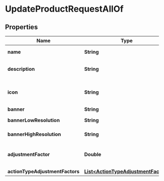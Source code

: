 

# UpdateProductRequestAllOf


## Properties

Name | Type | Description | Notes
------------ | ------------- | ------------- | -------------
**name** | **String** | The name of the product |  [optional]
**description** | **String** | The description of the product for your reference |  [optional]
**icon** | **String** | An Icon id that has been pre uploaded to the system to display for Product |  [optional]
**banner** | **String** | Link to the banner |  [optional]
**bannerLowResolution** | **String** | Link to the bannerLowResolution |  [optional]
**bannerHighResolution** | **String** | Link to the bannerHighResolution |  [optional]
**adjustmentFactor** | **Double** | The multiplier to apply to source values received for this product events |  [optional]
**actionTypeAdjustmentFactors** | [**List&lt;ActionTypeAdjustmentFactor&gt;**](ActionTypeAdjustmentFactor.md) |  |  [optional]



